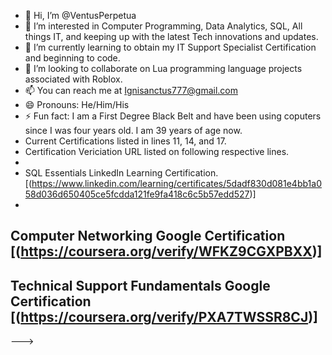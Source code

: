 - 👋 Hi, I’m @VentusPerpetua
- 👀 I’m interested in Computer Programming, Data Analytics, SQL, All things IT, and keeping up with the latest Tech innovations and updates.
- 🌱 I’m currently learning to obtain my IT Support Specialist Certification and beginning to code.
- 💞️ I’m looking to collaborate on Lua programming language projects associated with Roblox.
- 📫 You can reach me at Ignisanctus777@gmail.com
- 😄 Pronouns: He/Him/His
- ⚡ Fun fact: I am a First Degree Black Belt and have been using coputers since I was four years old. I am 39 years of age now.
- Current Certifications listed in lines 11, 14, and 17.
- Certification Vericiation URL listed on following respective lines.
- 
- SQL Essentials LinkedIn Learning Certification.
[(https://www.linkedin.com/learning/certificates/5dadf830d081e4bb1a058d036d650405ce5fcdda121fe9fa418c6c5b57edd527)]
-
Computer Networking Google Certification
[(https://coursera.org/verify/WFKZ9CGXPBXX)]
-
Technical Support Fundamentals Google Certification
[(https://coursera.org/verify/PXA7TWSSR8CJ)]
-
--->
